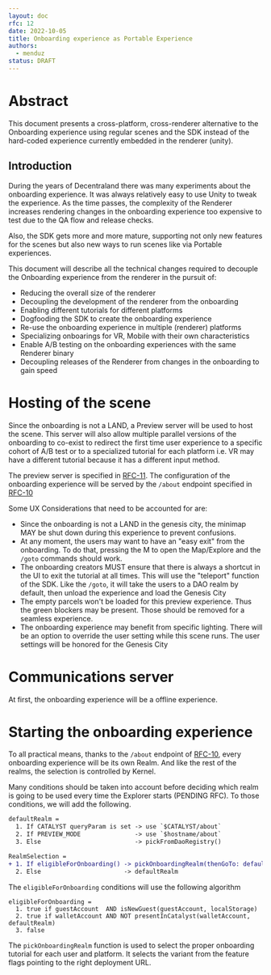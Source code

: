 ```yaml
---
layout: doc
rfc: 12
date: 2022-10-05
title: Onboarding experience as Portable Experience
authors:
  - menduz
status: DRAFT
---
```


# Abstract

This document presents a cross-platform, cross-renderer alternative to the Onboarding experience using regular scenes and the SDK instead of the hard-coded experience currently embedded in the renderer (unity).

## Introduction

During the years of Decentraland there was many experiments about the onboarding experience. It was always relatively easy to use Unity to tweak the experience. As the time passes, the complexity of the Renderer increases rendering changes in the onboarding experience too expensive to test due to the QA flow and release checks.

Also, the SDK gets more and more mature, supporting not only new features for the scenes but also new ways to run scenes like via Portable experiences.

This document will describe all the technical changes required to decouple the Onboarding experience from the renderer in the pursuit of:
- Reducing the overall size of the renderer
- Decoupling the development of the renderer from the onboarding
- Enabling different tutorials for different platforms
- Dogfooding the SDK to create the onboarding experience
- Re-use the onboarding experience in multiple (renderer) platforms
- Specializing onboarings for VR, Mobile with their own characteristics
- Enable A/B testing on the onboarding experiences with the same Renderer binary
- Decoupling releases of the Renderer from changes in the onboarding to gain speed

# Hosting of the scene

Since the onboarding is not a LAND, a Preview server will be used to host the scene. This server will also allow multiple parallel versions of the onboarding to co-exist to redirect the first time user experience to a specific cohort of A/B test or to a specialized tutorial for each platform i.e. VR may have a different tutorial because it has a different input method.

The preview server is specified in [RFC-11](/rfc/RFC-11). The configuration of the onboarding experience will be served by the `/about` endpoint specified in [RFC-10](/rfc/RFC-10)

Some UX Considerations that need to be accounted for are:
- Since the onboarding is not a LAND in the genesis city, the minimap MAY be shut down during this experience to prevent confusions.
- At any moment, the users may want to have an "easy exit" from the onboarding. To do that, pressing the M to open the Map/Explore and the `/goto` commands should work.
- The onboarding creators MUST ensure that there is always a shortcut in the UI to exit the tutorial at all times. This will use the "teleport" function of the SDK. Like the `/goto`, it will take the users to a DAO realm by default, then unload the experience and load the Genesis City
- The empty parcels won't be loaded for this preview experience. Thus the green blockers may be present. Those should be removed for a seamless experience.
- The onboarding experience may benefit from specific lighting. There will be an option to override the user setting while this scene runs. The user settings will be honored for the Genesis City

# Communications server

At first, the onboarding experience will be a offline experience.

# Starting the onboarding experience

To all practical means, thanks to the `/about` endpoint of [RFC-10](/rfc/RFC-10), every onboarding experience will be its own Realm. And like the rest of the realms, the selection is controlled by Kernel.

Many conditions should be taken into account before deciding which realm is going to be used every time the Explorer starts (PENDING RFC). To those conditions, we will add the following.

```diff
defaultRealm =
  1. If CATALYST queryParam is set -> use `$CATALYST/about`
  2. If PREVIEW_MODE               -> use `$hostname/about`
  3. Else                          -> pickFromDaoRegistry()

RealmSelection =
+ 1. If eligibleForOnboarding() -> pickOnboardingRealm(thenGoTo: defaultRealm)
  2. Else                       -> defaultRealm
```

The `eligibleForOnboarding` conditions will use the following algorithm

```
eligibleForOnboarding =
  1. true if guestAccount  AND isNewGuest(guestAccount, localStorage)
  2. true if walletAccount AND NOT presentInCatalyst(walletAccount, defaultRealm)
  3. false
```

The `pickOnboardingRealm` function is used to select the proper onboarding tutorial for each user and platform. It selects the variant from the feature flags pointing to the right deployment URL.